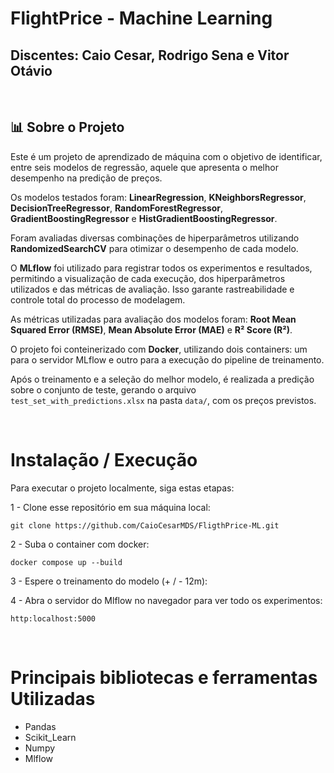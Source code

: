 <h1>FlightPrice - Machine Learning</h1>

<h2>Discentes: Caio Cesar, Rodrigo Sena e Vitor Otávio</h2>

<br>

<div>
  <h2>📊 Sobre o Projeto</h2>
  <p>
    Este é um projeto de aprendizado de máquina com o objetivo de identificar, entre seis modelos de regressão, aquele que apresenta o melhor desempenho na predição de preços.
  </p>
  
  <p>
    Os modelos testados foram:
    <strong>LinearRegression</strong>, <strong>KNeighborsRegressor</strong>, <strong>DecisionTreeRegressor</strong>, <strong>RandomForestRegressor</strong>, <strong>GradientBoostingRegressor</strong> e <strong>HistGradientBoostingRegressor</strong>.
  </p>
  
  <p>
    Foram avaliadas diversas combinações de hiperparâmetros utilizando <strong>RandomizedSearchCV</strong> para otimizar o desempenho de cada modelo.
  </p>
  
  <p>
    O <strong>MLflow</strong> foi utilizado para registrar todos os experimentos e resultados, permitindo a visualização de cada execução, dos hiperparâmetros utilizados e das métricas de avaliação. Isso garante rastreabilidade e controle total do processo de modelagem.
  </p>
  
  <p>
    As métricas utilizadas para avaliação dos modelos foram:
    <strong>Root Mean Squared Error (RMSE)</strong>, <strong>Mean Absolute Error (MAE)</strong> e <strong>R² Score (R²)</strong>.
  </p>

  <p>
    O projeto foi conteinerizado com <strong>Docker</strong>, utilizando dois containers: um para o servidor MLflow e outro para a execução do pipeline de treinamento.
  </p>

  <p>
    Após o treinamento e a seleção do melhor modelo, é realizada a predição sobre o conjunto de teste, gerando o arquivo <code>test_set_with_predictions.xlsx</code> na pasta <code>data/</code>, com os preços previstos.
  </p>
</div>

<br>

<h1>Instalação / Execução</h1>
<p>Para executar o projeto localmente, siga estas etapas:</p>

1 - Clone esse repositório em sua máquina local:

```
git clone https://github.com/CaioCesarMDS/FligthPrice-ML.git
```

2 - Suba o container com docker:

```
docker compose up --build
```

3 - Espere o treinamento do modelo (+ / - 12m): 


4 - Abra o servidor do Mlflow no navegador para ver todo os experimentos:

```
http:localhost:5000
```

<br>

<h1>Principais bibliotecas e ferramentas Utilizadas</h1>
<ul>
  <li>Pandas</li>
  <li>Scikit_Learn</li>
  <li>Numpy</li>
  <li>Mlflow</li>
</ul>
